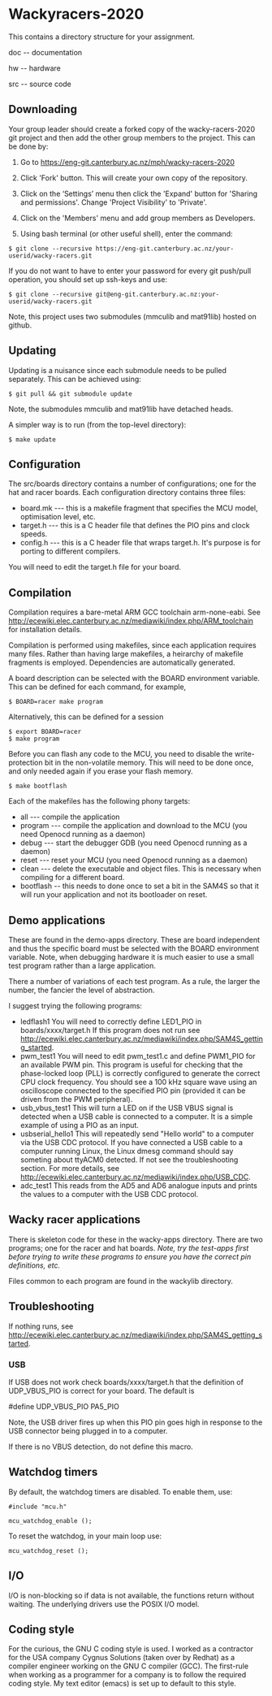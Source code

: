 Wackyracers-2020
===============

This contains a directory structure for your assignment.

doc -- documentation

hw  -- hardware

src -- source code


Downloading
-----------

Your group leader should create a forked copy of the wacky-racers-2020
git project and then add the other group members to the project.  This
can be done by:

1. Go to https://eng-git.canterbury.ac.nz/mph/wacky-racers-2020

2. Click 'Fork' button.  This will create your own copy of the repository.

3. Click on the ‘Settings’ menu then click the 'Expand' button for
'Sharing and permissions'.  Change 'Project Visibility' to 'Private'.

4. Click on the 'Members' menu and add group members as Developers.

5. Using bash terminal (or other useful shell), enter the command:

```
$ git clone --recursive https://eng-git.canterbury.ac.nz/your-userid/wacky-racers.git
```

If you do not want to have to enter your password for every git
push/pull operation, you should set up ssh-keys and use:

```
$ git clone --recursive git@eng-git.canterbury.ac.nz:your-userid/wacky-racers.git
```

Note, this project uses two submodules (mmculib and mat91lib) hosted
on github.


Updating
--------

Updating is a nuisance since each submodule needs to be pulled
separately.  This can be achieved using:

```
$ git pull && git submodule update
```

Note, the submodules mmculib and mat91lib have detached heads.

A simpler way is to run (from the top-level directory):

```
$ make update
```

Configuration
-------------

The src/boards directory contains a number of configurations; one for
the hat and racer boards.  Each configuration directory contains three
files:

* board.mk  --- this is a makefile fragment that specifies the MCU model, optimisation level, etc.
* target.h  --- this is a C header file that defines the PIO pins and clock speeds.
* config.h  --- this is a C header file that wraps target.h.  It's purpose is for porting to different compilers.

You will need to edit the target.h file for your board.


Compilation
-----------

Compilation requires a bare-metal ARM GCC toolchain arm-none-eabi.
See
http://ecewiki.elec.canterbury.ac.nz/mediawiki/index.php/ARM_toolchain
for installation details.

Compilation is performed using makefiles, since each application
requires many files.  Rather than having large makefiles, a heirarchy
of makefile fragments is employed.  Dependencies are automatically generated.

A board description can be selected with the BOARD environment
variable.  This can be defined for each command, for example,

```
$ BOARD=racer make program
```

Alternatively, this can be defined for a session

```
$ export BOARD=racer
$ make program
```

Before you can flash any code to the MCU, you need to disable the write-protection
bit in the non-volatile memory. This will need to be done once, and only needed again
if you erase your flash memory.
```
$ make bootflash
```

Each of the makefiles has the following phony targets:
* all  --- compile the application
* program --- compile the application and download to the MCU (you need Openocd running as a daemon)
* debug --- start the debugger GDB (you need Openocd running as a daemon)
* reset --- reset your MCU (you need Openocd running as a daemon)
* clean --- delete the executable and object files.   This is necessary when compiling for a different board.
* bootflash -- this needs to done once to set a bit in the SAM4S so that it will run your application and not its bootloader on reset.


Demo applications
-----------------

These are found in the demo-apps directory.  These are board
independent and thus the specific board must be selected with the
BOARD environment variable.  Note, when debugging hardware it is much easier
to use a small test program rather than a large application.

There a number of variations of each test program.  As a rule, the larger the number, the fancier the level of abstraction.

I suggest trying the following programs:
* ledflash1 You will need to correctly define LED1_PIO in boards/xxxx/target.h  If this program does not run see  http://ecewiki.elec.canterbury.ac.nz/mediawiki/index.php/SAM4S_getting_started.
* pwm_test1 You will need to edit pwm_test1.c and define PWM1_PIO for an available PWM pin.  This program is useful for checking that the phase-locked loop (PLL) is correctly configured to generate the correct CPU clock frequency.  You should see a 100 kHz square wave using an oscilloscope connected to the specified PIO pin (provided it can be driven from the PWM peripheral).
* usb_vbus_test1 This will turn a LED on if the USB VBUS signal is detected when a USB cable is connected to a computer.  It is a simple example of using a PIO as an input.
* usbserial_hello1 This will repeatedly send "Hello world" to a computer via the USB CDC protocol.  If you have connected a USB cable to a computer running Linux, the Linux dmesg command should say someting about ttyACM0 detected.  If not see the troubleshooting section.   For more details, see http://ecewiki.elec.canterbury.ac.nz/mediawiki/index.php/USB_CDC.
* adc_test1 This reads from the AD5 and AD6 analogue inputs and prints the values to a computer with the USB CDC protocol.


Wacky racer applications
------------------------

There is skeleton code for these in the wacky-apps directory.  There
are two programs; one for the racer and hat boards.  *Note, try the
test-apps first before trying to write these programs to ensure you
have the correct pin definitions, etc.*

Files common to each program are found in the wackylib directory.


Troubleshooting
---------------

If nothing runs, see  http://ecewiki.elec.canterbury.ac.nz/mediawiki/index.php/SAM4S_getting_started.

### USB

If USB does not work check boards/xxxx/target.h that the definition
of UDP_VBUS_PIO is correct for your board.  The default is

#define UDP_VBUS_PIO PA5_PIO

Note, the USB driver fires up when this PIO pin goes high in response to the
USB connector being plugged in to a computer.

If there is no VBUS detection, do not define this macro.


Watchdog timers
---------------

By default, the watchdog timers are disabled.  To enable them, use:
    
    #include "mcu.h"
    
    mcu_watchdog_enable ();
    
To reset the watchdog, in your main loop use:

    mcu_watchdog_reset ();


I/O
---

I/O is non-blocking so if data is not available, the functions return without waiting.   The underlying drivers use the POSIX I/O model.


Coding style
------------

For the curious, the GNU C coding style is used.  I worked as a
contractor for the USA company Cygnus Solutions (taken over by Redhat)
as a compiler engineer working on the GNU C compiler (GCC).  The
first-rule when working as a programmer for a company is to follow the
required coding style.  My text editor (emacs) is set up to default to
this style.

